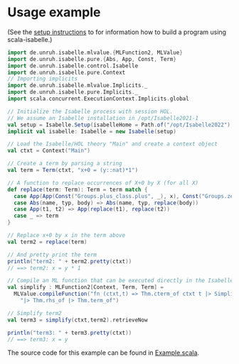 # Usage example

(See the [setup instructions](setup.md) to for information how to build a program using scala-isabelle.)

```Scala
import de.unruh.isabelle.mlvalue.{MLFunction2, MLValue}
import de.unruh.isabelle.pure.{Abs, App, Const, Term}
import de.unruh.isabelle.control.Isabelle
import de.unruh.isabelle.pure.Context
// Importing implicits
import de.unruh.isabelle.mlvalue.Implicits._
import de.unruh.isabelle.pure.Implicits._
import scala.concurrent.ExecutionContext.Implicits.global

// Initialize the Isabelle process with session HOL.
// We assume an Isabelle installation in /opt/Isabelle2021-1
val setup = Isabelle.Setup(isabelleHome = Path.of("/opt/Isabelle2022"), logic = "HOL")
implicit val isabelle: Isabelle = new Isabelle(setup)

// Load the Isabelle/HOL theory "Main" and create a context object
val ctxt = Context("Main")

// Create a term by parsing a string
val term = Term(ctxt, "x+0 = (y::nat)*1")

// A function to replace occurrences of X+0 by X (for all X)
def replace(term: Term): Term = term match {
  case App(App(Const("Groups.plus_class.plus", _), x), Const("Groups.zero_class.zero", _)) => replace(x)
  case Abs(name, typ, body) => Abs(name, typ, replace(body))
  case App(t1, t2) => App(replace(t1), replace(t2))
  case _ => term
}

// Replace x+0 by x in the term above
val term2 = replace(term)

// And pretty print the term
println("term2: " + term2.pretty(ctxt))
// ==> term2: x = y * 1

// Compile an ML function that can be executed directly in the Isabelle process
val simplify : MLFunction2[Context, Term, Term] =
  MLValue.compileFunction("fn (ctxt,t) => Thm.cterm_of ctxt t |> Simplifier.asm_full_rewrite ctxt " +
    "|> Thm.rhs_of |> Thm.term_of")

// Simplify term2
val term3 = simplify(ctxt,term2).retrieveNow

println("term3: " + term3.pretty(ctxt))
// ==> term3: x = y
```
The source code for this example can be found in [Example.scala](https://raw.githubusercontent.com/dominique-unruh/scala-isabelle/master/src/test/scala/de/unruh/isabelle/Example.scala).
